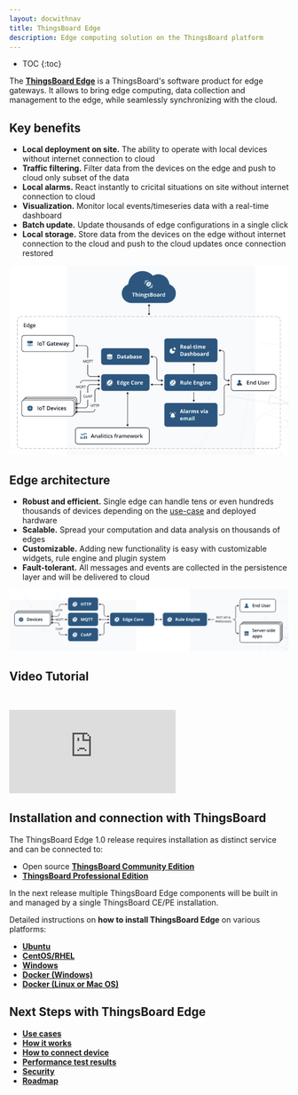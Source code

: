 ```yaml
---
layout: docwithnav
title: ThingsBoard Edge
description: Edge computing solution on the ThingsBoard platform
---
```


* TOC
{:toc}

The [**ThingsBoard Edge**](/products/edge/) is a ThingsBoard's software product for edge gateways. 
It allows to bring edge computing, data collection and management to the edge, while seamlessly synchronizing with the cloud. 

## Key benefits
 - **Local deployment on site.** The ability to operate with local devices without internet connection to cloud
 - **Traffic filtering.** Filter data from the devices on the edge and push to cloud only subset of the data
 - **Local alarms.** React instantly to cricital situations on site without internet connection to cloud
 - **Visualization.** Monitor local events/timeseries data with a real-time dashboard
 - **Batch update.** Update thousands of edge configurations in a single click
 - **Local storage.** Store data from the devices on the edge without internet connection to the cloud and push to the cloud updates once connection restored

![image](/images/edge/edge-in-thingsboard.png) 

## Edge architecture

- **Robust and efficient.** Single edge can handle tens or even hundreds thousands of devices depending on the [use-case](/docs/edge/use-cases) and deployed hardware
- **Scalable.** Spread your computation and data analysis on thousands of edges
- **Customizable.** Adding new functionality is easy with customizable widgets, rule engine and plugin system
- **Fault-tolerant.** All messages and events are collected in the persistence layer and will be delivered to cloud

![image](/images/edge/architecture.png) 
 
## Video Tutorial

&nbsp; 
  
<div id="video">  
    <div id="video_wrapper">
        <iframe src="https://www.youtube.com/embed/CDt-B5_JiIs" frameborder="0" allowfullscreen></iframe>
    </div>
</div>

## Installation and connection with ThingsBoard

The ThingsBoard Edge 1.0 release requires installation as distinct service and can be connected to:
 * Open source [**ThingsBoard Community Edition**](/docs/user-guide/install/installation-options/)
 * [**ThingsBoard Professional Edition**](/docs/user-guide/install/pe/installation-options/)

In the next release multiple ThingsBoard Edge components will be built in and managed by a 
single ThingsBoard CE/PE installation.<br>

Detailed instructions on **how to install ThingsBoard Edge** on various platforms:
* [**Ubuntu**](/docs/edge/install/deb-installation)
* [**CentOS/RHEL**](/docs/edge/install/rhel)
* [**Windows**](/docs/edge/install/iwindows)
* [**Docker (Windows)**](/docs/edge/install/docker-windows)
* [**Docker (Linux or Mac OS)**](/docs/edge/install/docker)

## Next Steps with ThingsBoard Edge
* [**Use cases**](/docs/edge/use-cases)
* [**How it works**](/docs/edge/how-edge-works)
* [**How to connect device**](/docs/edge/how-connect-device)
* [**Performance test results**](/docs/edge/performance)
* [**Security**](/docs/edge/security)
* [**Roadmap**](/docs/edge/roadmap)